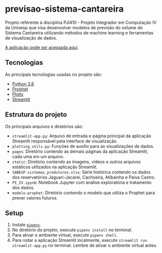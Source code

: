 # previsao-sistema-cantareira
Projeto referente à disciplina PJI410 - Projeto Integrador em Computação IV da Univesp que visa desenvolver modelos de previsão do volume do Sistema Cantareira utilizando métodos de machine learning e ferramentas de visualização de dados.

[A aplicação pode ser acessada aqui](https://previsao-cantareira.streamlit.app/).

## Tecnologias

As principais tecnologias usadas no projeto são:

* [Python 3.8](https://www.python.org/)
* [Prophet](https://facebook.github.io/prophet/)
* [Plotly](https://plotly.com/)
* [Streamlit](https://streamlit.io/)

## Estrutura do projeto

Os principais arquivos e diretórios são:

* `streamlit-app.py`: Arquivo de entrada e página principal da aplicação Streamlit responsável pela interface de visualização.
* `plotting_utils.py`: Funções de auxílio para as visualizações de dados.
* `pages`: Diretório contendo as demais páginas da aplicação Streamlit, cada uma em um arquivo.
* `static`: Diretório contendo as imagens, vídeos e outros arquivos estáticos utilizados na aplicação Streamlit.
* `SABESP-sistemas_produtores.xlsx`: Série histórica contendo os dados dos reservatórios Jaguari-Jacareí, Cachoeira, Atibainha e Paiva Castro.
* `PI_IV.ipynb`: Notebook Jupyter com análise exploratória e tratamento dos dados.
* `modelo-prophet`: Diretório contendo o modelo que utiliza o Prophet para prever valores futuros.

## Setup 

 1. Instale [`pipenv`](https://pypi.org/project/pipenv/).
 2. No diretório do projeto, execute `pipenv install` no terminal.
 3. Para ativar o ambiente virtual, execute `pipenv shell`.
 4. Para rodar a aplicação Streamlit localmente, execute `streamlit run streamlit-app.py` no terminal. Lembre de ativar o ambiente virtual antes.